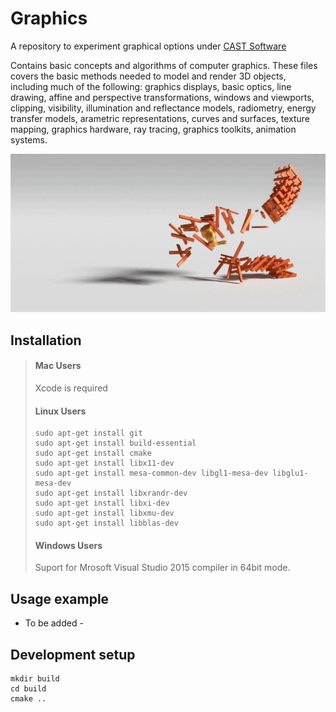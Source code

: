 # Graphics
A repository to experiment graphical options under [CAST Software](https://cast-soft.com/)

Contains basic concepts and algorithms of computer graphics. These files covers the basic methods needed to model and render 3D objects, including
much of the following: graphics displays, basic optics, line drawing, affine and perspective transformations, windows and viewports, clipping, visibility, illumination and reflectance models, radiometry, energy transfer models, arametric representations, curves and surfaces, texture mapping, graphics hardware, ray tracing, graphics toolkits, animation systems.

![](images/bunny-rigid-body.gif)

## Installation

> #### Mac Users
>
> Xcode is required
>
> #### Linux Users
>
>     sudo apt-get install git
>     sudo apt-get install build-essential
>     sudo apt-get install cmake
>     sudo apt-get install libx11-dev
>     sudo apt-get install mesa-common-dev libgl1-mesa-dev libglu1-mesa-dev
>     sudo apt-get install libxrandr-dev
>     sudo apt-get install libxi-dev
>     sudo apt-get install libxmu-dev
>     sudo apt-get install libblas-dev
>
>
> #### Windows Users
>
> Suport for Mrosoft Visual Studio 2015 compiler in 64bit mode.
>

## Usage example

- To be added -

## Development setup

```
mkdir build
cd build
cmake ..
```

